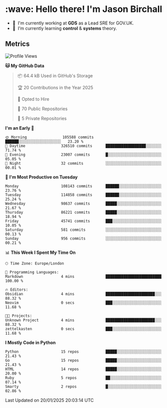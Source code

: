 <h1 align="left" id="jason-title">:wave: Hello there! I'm Jason Birchall</h1>

- :office: &nbsp;I'm currently working at **GDS** as a Lead SRE for GOV.UK.
- :seedling: &nbsp;I’m currently learning **control** & **systems** theory.

<h2>Metrics</h2>

<!--START_SECTION:waka-->
![Profile Views](http://img.shields.io/badge/Profile%20Views-1-blue)

**🐱 My GitHub Data** 

> 📦 64.4 kB Used in GitHub's Storage 
 > 
> 🏆 20 Contributions in the Year 2025
 > 
> 💼 Opted to Hire
 > 
> 📜 70 Public Repositories 
 > 
> 🔑 5 Private Repositories 
 > 
**I'm an Early 🐤** 

```text
🌞 Morning                105588 commits      ██████░░░░░░░░░░░░░░░░░░░   23.20 % 
🌆 Daytime                326510 commits      ██████████████████░░░░░░░   71.74 % 
🌃 Evening                23007 commits       █░░░░░░░░░░░░░░░░░░░░░░░░   05.05 % 
🌙 Night                  32 commits          ░░░░░░░░░░░░░░░░░░░░░░░░░   00.01 % 
```
📅 **I'm Most Productive on Tuesday** 

```text
Monday                   108143 commits      ██████░░░░░░░░░░░░░░░░░░░   23.76 % 
Tuesday                  114858 commits      ██████░░░░░░░░░░░░░░░░░░░   25.24 % 
Wednesday                98637 commits       █████░░░░░░░░░░░░░░░░░░░░   21.67 % 
Thursday                 86221 commits       █████░░░░░░░░░░░░░░░░░░░░   18.94 % 
Friday                   45741 commits       ███░░░░░░░░░░░░░░░░░░░░░░   10.05 % 
Saturday                 581 commits         ░░░░░░░░░░░░░░░░░░░░░░░░░   00.13 % 
Sunday                   956 commits         ░░░░░░░░░░░░░░░░░░░░░░░░░   00.21 % 
```


📊 **This Week I Spent My Time On** 

```text
🕑︎ Time Zone: Europe/London

💬 Programming Languages: 
Markdown                 4 mins              █████████████████████████   100.00 % 

🔥 Editors: 
Obsidian                 4 mins              ██████████████████████░░░   88.32 % 
Neovim                   0 secs              ███░░░░░░░░░░░░░░░░░░░░░░   11.68 % 

🐱‍💻 Projects: 
Unknown Project          4 mins              ██████████████████████░░░   88.32 % 
zettelkasten             0 secs              ███░░░░░░░░░░░░░░░░░░░░░░   11.68 % 
```

**I Mostly Code in Python** 

```text
Python                   15 repos            █████░░░░░░░░░░░░░░░░░░░░   21.43 % 
Go                       15 repos            █████░░░░░░░░░░░░░░░░░░░░   21.43 % 
HTML                     14 repos            █████░░░░░░░░░░░░░░░░░░░░   20.00 % 
Ruby                     5 repos             ██░░░░░░░░░░░░░░░░░░░░░░░   07.14 % 
Smarty                   2 repos             █░░░░░░░░░░░░░░░░░░░░░░░░   02.86 % 
```




 Last Updated on 20/01/2025 20:03:14 UTC
<!--END_SECTION:waka-->

<!-- links -->

[issues page]: https://github.com/jasonBirchall/jasonBirchall/issues "jasonBirchall/issues"
